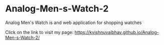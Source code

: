 # Analog-Men-s-Watch-2
Analog Men's Watch is and web application for shopping watches

Click on the link to visit my page: https://kvishnuvaibhav.github.io/Analog-Men-s-Watch-2/
